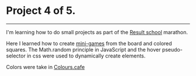 # Project 4 of 5.

***

I'm learning how to do small projects as part of the [Result school](https://result.school/) marathon.

Here I learned how to create [mini-games](https://shevmellow.github.io/project-4-5/) from the board and colored squares.
The Math.random principle in JavaScript and the hover pseudo-selector in css were used to dynamically create elements.

Colors were take in [Colours.cafe](https://www.instagram.com/colours.cafe/)
